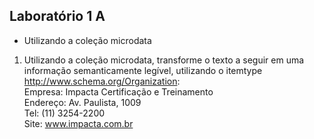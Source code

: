 ## Laboratório 1 A
- Utilizando a coleção microdata
1.  Utilizando  a  coleção  microdata,  transforme  o  texto  a  seguir  em  uma  informação   semanticamente legível, utilizando o itemtype http://www.schema.org/Organization: <br>
Empresa: Impacta Certificação e Treinamento <br>
Endereço: Av. Paulista, 1009 <br>
Tel: (11) 3254-2200 <br>
Site: www.impacta.com.br